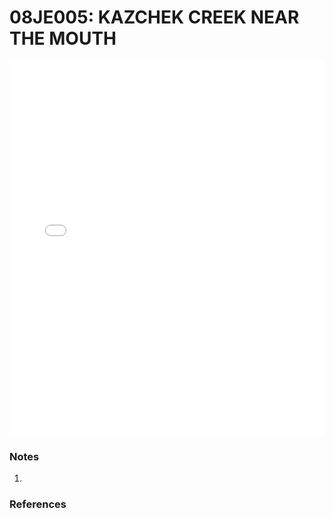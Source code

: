 # 08JE005: KAZCHEK CREEK NEAR THE MOUTH

<iframe src="/_static/stations/08JE005_fdc.html" width="100%" height="600" frameborder="0"></iframe>

### Notes
1. 

### References


